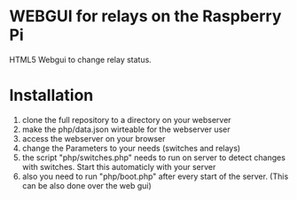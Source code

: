 # WEBGUI for relays on the Raspberry Pi
HTML5 Webgui to change relay status.

# Installation
1.  clone the full repository to a directory on your webserver
2.  make the php/data.json wirteable for the webserver user
3.  access the webserver on your browser
4.  change the Parameters to your needs (switches and relays)
5.  the script "php/switches.php" needs to run on server to detect changes with switches. Start this automaticly with your server
6.  also you need to run "php/boot.php" after every start of the server. (This can be also done over the web gui)
